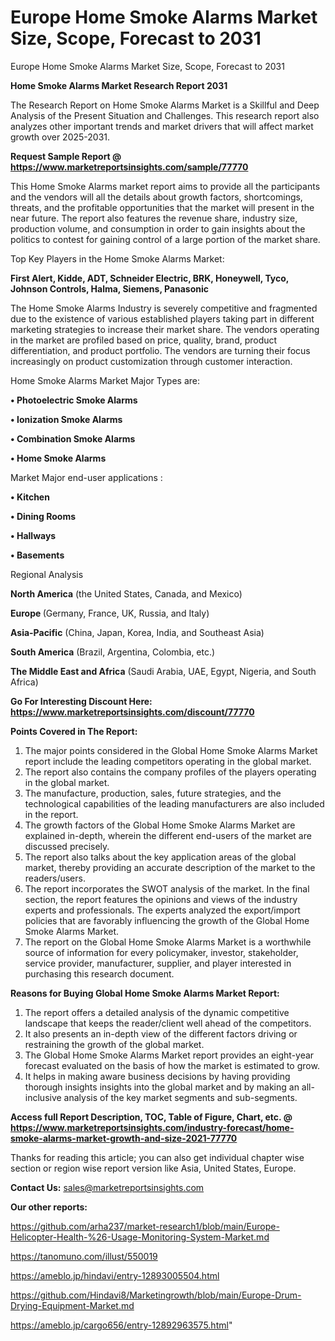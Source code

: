 # Europe Home Smoke Alarms Market Size, Scope, Forecast to 2031
Europe Home Smoke Alarms Market Size, Scope, Forecast to 2031

<strong>Home Smoke Alarms Market Research Report 2031</strong>

The Research Report on Home Smoke Alarms Market is a Skillful and Deep Analysis of the Present Situation and Challenges. This research report also analyzes other important trends and market drivers that will affect market growth over 2025-2031.

<strong>Request Sample Report @ <a href=https://www.marketreportsinsights.com/sample/77770>https://www.marketreportsinsights.com/sample/77770</a></strong>

This Home Smoke Alarms market report aims to provide all the participants and the vendors will all the details about growth factors, shortcomings, threats, and the profitable opportunities that the market will present in the near future. The report also features the revenue share, industry size, production volume, and consumption in order to gain insights about the politics to contest for gaining control of a large portion of the market share.

Top Key Players in the Home Smoke Alarms Market:

<strong>First Alert, Kidde, ADT, Schneider Electric, BRK, Honeywell, Tyco, Johnson Controls, Halma, Siemens, Panasonic</strong>

The Home Smoke Alarms Industry is severely competitive and fragmented due to the existence of various established players taking part in different marketing strategies to increase their market share. The vendors operating in the market are profiled based on price, quality, brand, product differentiation, and product portfolio. The vendors are turning their focus increasingly on product customization through customer interaction.

Home Smoke Alarms Market Major Types are:

<strong>• Photoelectric Smoke Alarms

• Ionization Smoke Alarms

• Combination Smoke Alarms

• Home Smoke Alarms</strong>

Market Major end-user applications :

<strong>• Kitchen

• Dining Rooms

• Hallways

• Basements</strong>

Regional Analysis

</u><strong><b>North America</b></strong> (the United States, Canada, and Mexico)

<strong><b>Europe </b></strong>(Germany, France, UK, Russia, and Italy)

<strong><b>Asia-Pacific</b></strong> (China, Japan, Korea, India, and Southeast Asia)

<strong><b>South America</b></strong> (Brazil, Argentina, Colombia, etc.)

<strong><b>The Middle East and Africa</b></strong> (Saudi Arabia, UAE, Egypt, Nigeria, and South Africa)

<strong>Go For Interesting Discount Here: <a href=https://www.marketreportsinsights.com/discount/77770>https://www.marketreportsinsights.com/discount/77770</a></strong>

<strong>Points Covered in The Report:</strong>
<ol>
  <li>The major points considered in the Global Home Smoke Alarms Market report include the leading competitors operating in the global market.</li>
  <li>The report also contains the company profiles of the players operating in the global market.</li>
  <li>The manufacture, production, sales, future strategies, and the technological capabilities of the leading manufacturers are also included in the report.</li>
  <li>The growth factors of the Global Home Smoke Alarms Market are explained in-depth, wherein the different end-users of the market are discussed precisely.</li>
  <li>The report also talks about the key application areas of the global market, thereby providing an accurate description of the market to the readers/users.</li>
  <li>The report incorporates the SWOT analysis of the market. In the final section, the report features the opinions and views of the industry experts and professionals. The experts analyzed the export/import policies that are favorably influencing the growth of the Global Home Smoke Alarms Market.</li>
  <li>The report on the Global Home Smoke Alarms Market is a worthwhile source of information for every policymaker, investor, stakeholder, service provider, manufacturer, supplier, and player interested in purchasing this research document.</li>
</ol>
<strong>Reasons for Buying Global Home Smoke Alarms Market Report:</strong>

<ol>
  <li>The report offers a detailed analysis of the dynamic competitive landscape that keeps the reader/client well ahead of the competitors.</li>
  <li>It also presents an in-depth view of the different factors driving or restraining the growth of the global market.</li>
  <li>The Global Home Smoke Alarms Market report provides an eight-year forecast evaluated on the basis of how the market is estimated to grow.</li>
  <li>It helps in making aware business decisions by having providing thorough insights insights into the global market and by making an all-inclusive analysis of the key market segments and sub-segments.</li>
</ol>
<strong>Access full Report Description, TOC, Table of Figure, Chart, etc. @ <a href=https://www.marketreportsinsights.com/industry-forecast/home-smoke-alarms-market-growth-and-size-2021-77770>https://www.marketreportsinsights.com/industry-forecast/home-smoke-alarms-market-growth-and-size-2021-77770</a></strong>


Thanks for reading this article; you can also get individual chapter wise section or region wise report version like Asia, United States, Europe.

<strong>Contact Us:</strong>
sales@marketreportsinsights.com

<strong>Our other reports:</strong>

<a href=https://github.com/arha237/market-research1/blob/main/Europe-Helicopter-Health-%26-Usage-Monitoring-System-Market.md>https://github.com/arha237/market-research1/blob/main/Europe-Helicopter-Health-%26-Usage-Monitoring-System-Market.md</a>

<a href=https://tanomuno.com/illust/550019>https://tanomuno.com/illust/550019</a>

<a href=https://ameblo.jp/hindavi/entry-12893005504.html>https://ameblo.jp/hindavi/entry-12893005504.html</a>

<a href=https://github.com/Hindavi8/Marketingrowth/blob/main/Europe-Drum-Drying-Equipment-Market.md>https://github.com/Hindavi8/Marketingrowth/blob/main/Europe-Drum-Drying-Equipment-Market.md</a>

<a href=https://ameblo.jp/cargo656/entry-12892963575.html>https://ameblo.jp/cargo656/entry-12892963575.html</a>"
